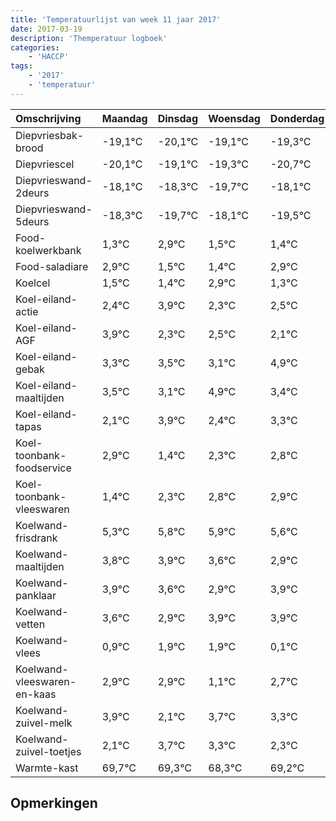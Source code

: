 ```yaml
---
title: 'Temperatuurlijst van week 11 jaar 2017'
date: 2017-03-19
description: 'Themperatuur logboek'
categories:
    - 'HACCP'
tags:
    - '2017'
    - 'temperatuur'
---
```

|Omschrijving|Maandag|Dinsdag|Woensdag|Donderdag|Vrijdag|Zaterdag|Zondag|
|:---|:---|:---|:---|:---|:---|:---|:---|
|Diepvriesbak-brood|-19,1°C|-20,1°C|-19,1°C|-19,3°C|-20,7°C|-19,1°C|-20,5°C|
|Diepvriescel|-20,1°C|-19,1°C|-19,3°C|-20,7°C|-19,1°C|-20,5°C|-20,6°C|
|Diepvrieswand-2deurs|-18,1°C|-18,3°C|-19,7°C|-18,1°C|-19,5°C|-19,6°C|-18,1°C|
|Diepvrieswand-5deurs|-18,3°C|-19,7°C|-18,1°C|-19,5°C|-19,6°C|-18,1°C|-19,7°C|
|Food-koelwerkbank|1,3°C|2,9°C|1,5°C|1,4°C|2,9°C|1,3°C|1,5°C|
|Food-saladiare|2,9°C|1,5°C|1,4°C|2,9°C|1,3°C|1,5°C|1,1°C|
|Koelcel|1,5°C|1,4°C|2,9°C|1,3°C|1,5°C|1,1°C|2,9°C|
|Koel-eiland-actie|2,4°C|3,9°C|2,3°C|2,5°C|2,1°C|3,9°C|2,4°C|
|Koel-eiland-AGF|3,9°C|2,3°C|2,5°C|2,1°C|3,9°C|2,4°C|3,3°C|
|Koel-eiland-gebak|3,3°C|3,5°C|3,1°C|4,9°C|3,4°C|4,3°C|4,8°C|
|Koel-eiland-maaltijden|3,5°C|3,1°C|4,9°C|3,4°C|4,3°C|4,8°C|4,9°C|
|Koel-eiland-tapas|2,1°C|3,9°C|2,4°C|3,3°C|3,8°C|3,9°C|3,6°C|
|Koel-toonbank-foodservice|2,9°C|1,4°C|2,3°C|2,8°C|2,9°C|2,6°C|1,9°C|
|Koel-toonbank-vleeswaren|1,4°C|2,3°C|2,8°C|2,9°C|2,6°C|1,9°C|2,9°C|
|Koelwand-frisdrank|5,3°C|5,8°C|5,9°C|5,6°C|4,9°C|5,9°C|5,9°C|
|Koelwand-maaltijden|3,8°C|3,9°C|3,6°C|2,9°C|3,9°C|3,9°C|2,1°C|
|Koelwand-panklaar|3,9°C|3,6°C|2,9°C|3,9°C|3,9°C|2,1°C|3,7°C|
|Koelwand-vetten|3,6°C|2,9°C|3,9°C|3,9°C|2,1°C|3,7°C|3,3°C|
|Koelwand-vlees|0,9°C|1,9°C|1,9°C|0,1°C|1,7°C|1,3°C|0,3°C|
|Koelwand-vleeswaren-en-kaas|2,9°C|2,9°C|1,1°C|2,7°C|2,3°C|1,3°C|2,2°C|
|Koelwand-zuivel-melk|3,9°C|2,1°C|3,7°C|3,3°C|2,3°C|3,2°C|3,9°C|
|Koelwand-zuivel-toetjes|2,1°C|3,7°C|3,3°C|2,3°C|3,2°C|3,9°C|2,2°C|
|Warmte-kast|69,7°C|69,3°C|68,3°C|69,2°C|69,9°C|68,2°C|68,4°C|

## Opmerkingen


